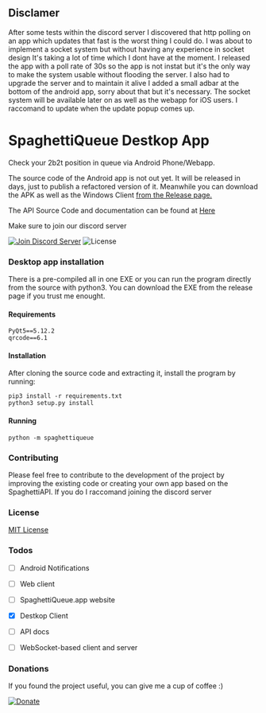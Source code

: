 ## Disclamer
After some tests within the discord server I discovered that http polling on an app which updates that fast is the worst thing I could do. I was about to implement a socket system but without having any experience in socket design It's taking a lot of time which I dont have at the moment. I released the app with a poll rate of 30s so the app is not instat but it's the only way to make the system usable without flooding the server. I also had to upgrade the server and to maintain it alive I added a small adbar at the bottom of the android app, sorry about that but it's necessary. The socket system will be available later on as well as the webapp for iOS users. I raccomand to update when the update popup comes up.

# SpaghettiQueue Destkop App
Check your 2b2t position in queue via Android Phone/Webapp.

The source code of the Android app is not out yet. It will be released in days, just to publish a refactored version of it. Meanwhile you can download the APK as well as the Windows Client [from the Release page.](https://github.com/giorgioshine/SpaghettiQueue/releases/tag/alpha)

The API Source Code and documentation can be found at [Here](http://github.com/giorgioshine/SpaghettiQueueAPI) 

Make sure to join our discord server

[![Join Discord Server](https://img.shields.io/badge/Join%20our-Discord-%237289da)](https://discord.gg/tAWtPUW) ![License](https://img.shields.io/github/license/giorgioshine/SpaghettiQueue) 
### Desktop app installation
There is a pre-compiled all in one EXE or you can run the program directly from the source with python3.
You can download the EXE from the release page if you trust me enought.

#### Requirements
```
PyQt5==5.12.2
qrcode==6.1
```
#### Installation
After cloning the source code and extracting it, install the program by running:
```
pip3 install -r requirements.txt
python3 setup.py install
```


#### Running
```
python -m spaghettiqueue
```

### Contributing
Please feel free to contribute to the development of the project by improving the existing code or creating your own app based on the SpaghettiAPI. If you do I raccomand joining the discord server


### License
[MIT License](http://github.com/giorgioshine/SpaghettiQueue/LICENSE)


### Todos
* [ ] Android Notifications 
* [ ] Web client
* [ ] SpaghettiQueue.app website
* [X] Destkop Client
* [ ] API docs
* [ ] WebSocket-based client and server


### Donations
If you found the project useful, you can give me a cup of coffee :) 

[![Donate](https://img.shields.io/badge/Donate-PayPal-blue.svg)](http://paypal.me/spaghettiqueue)

